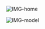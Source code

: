 ![IMG-home](https://github.com/user-attachments/assets/a8eed979-5b9f-4942-954c-efdc7ef3e0f2)

![IMG-model](https://github.com/user-attachments/assets/bf5ea880-6ce8-41f2-8a34-bd8be2c3de56)
